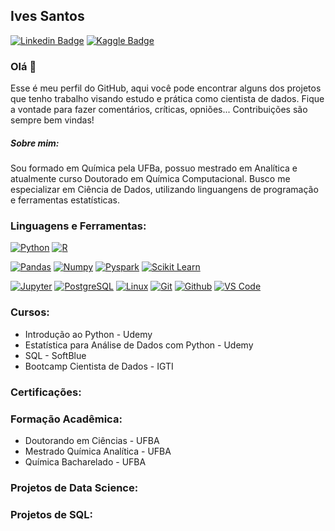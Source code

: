 


<!--
**ivestulio/ivestulio** is a ✨ _special_ ✨ repository because its `README.md` (this file) appears on your GitHub profile.




Here are some ideas to get you started:

- 🔭 I’m currently working on ...
- 🌱 I’m currently learning ...
- 👯 I’m looking to collaborate on ...
- 🤔 I’m looking for help with ...
- 💬 Ask me about ...
- 📫 How to reach me: ...
- 😄 Pronouns: ...
- ⚡ Fun fact: ...
-->

 ## Ives Santos 
 <p>
  <a href="https://www.linkedin.com/in/ives-tulio/" rel="nofollow"><img src="https://camo.githubusercontent.com/57b24e7ae3973f7c7b41313aeb5a3193b673eed50dd91e481800cbb43d4ad8ae/68747470733a2f2f696d672e736869656c64732e696f2f62616467652f2d4c696e6b6564496e2d626c75653f7374796c653d666c61742d737175617265266c6f676f3d4c696e6b6564696e266c6f676f436f6c6f723d7768697465266c696e6b3d68747470733a2f2f7777772e6c696e6b6564696e2e636f6d2f696e2f6b6172696e6e656372697374696e61706572656972612f2f" alt="Linkedin Badge" data-canonical-src="https://img.shields.io/badge/-LinkedIn-blue?style=flat-square&amp;logo=Linkedin&amp;logoColor=white&amp;link=https://www.linkedin.com/in/ives-tulio//" style="max-width:100%;"></a>
<a href="https://www.kaggle.com/ivessantos" rel="nofollow"><img src="https://camo.githubusercontent.com/66449517ff209d7b87164679b157ebfad1137d811a014eb5adf9e83f9749c41e/68747470733a2f2f696d672e736869656c64732e696f2f62616467652f2d6b6167676c652d626c75653f7374796c653d666c61742d737175617265266c6f676f3d6b6167676c65266c6f676f436f6c6f723d7768697465266c696e6b3d68747470733a2f2f7777772e6b6167676c652e636f6d2f6b6172696e6e65" alt="Kaggle Badge" data-canonical-src="https://img.shields.io/badge/-kaggle-blue?style=flat-square&amp;logo=kaggle&amp;logoColor=white&amp;link=https://www.kaggle.com/ivessantos" style="max-width:100%;"></a>
</p>

### Olá 👋
Esse é meu perfil do GitHub, aqui você pode encontrar alguns dos projetos que tenho trabalho visando estudo e prática como cientista de dados. Fique a vontade para fazer comentários, críticas, opniões...
Contribuições são sempre bem vindas!  

##### Sobre mim:
Sou formado em Química pela UFBa, possuo mestrado em Analítica e atualmente curso Doutorado em Química Computacional. Busco me especializar em Ciência de Dados,  utilizando linguangens de programação e ferramentas estatísticas.


### Linguagens e Ferramentas: 
<p>
<a target="_blank" rel="noopener noreferrer" href="https://camo.githubusercontent.com/66827c53581cfee18c55618697d74a3c6167932d3c1980fba2019ef7a3e553b0/68747470733a2f2f696d672e736869656c64732e696f2f62616467652f2d507974686f6e2d626c61636b3f7374796c653d666c61742d737175617265266c6f676f3d507974686f6e"><img src="https://camo.githubusercontent.com/66827c53581cfee18c55618697d74a3c6167932d3c1980fba2019ef7a3e553b0/68747470733a2f2f696d672e736869656c64732e696f2f62616467652f2d507974686f6e2d626c61636b3f7374796c653d666c61742d737175617265266c6f676f3d507974686f6e" alt="Python" data-canonical-src="https://img.shields.io/badge/-Python-black?style=flat-square&amp;logo=Python" style="max-width:100%;"></a>
<a target="_blank" rel="noopener noreferrer" href="https://camo.githubusercontent.com/8abf595e51634646db8e4ee0deb97c81f4a05cb69cc810a15ea19c481e8d2cc8/68747470733a2f2f696d672e736869656c64732e696f2f62616467652f2d522d626c61636b3f7374796c653d666c61742d737175617265266c6f676f3d52"><img src="https://camo.githubusercontent.com/8abf595e51634646db8e4ee0deb97c81f4a05cb69cc810a15ea19c481e8d2cc8/68747470733a2f2f696d672e736869656c64732e696f2f62616467652f2d522d626c61636b3f7374796c653d666c61742d737175617265266c6f676f3d52" alt="R" data-canonical-src="https://img.shields.io/badge/-R-black?style=flat-square&amp;logo=R" style="max-width:100%;"></a>
  
  
  
<a target="_blank" rel="noopener noreferrer" href="https://camo.githubusercontent.com/19aea5e38e7ed16327b6b5774becd0124d6cd1bf2ed9d4a884612c7550509591/68747470733a2f2f696d672e736869656c64732e696f2f62616467652f2d50616e6461732d626c61636b3f7374796c653d666c61742d737175617265266c6f676f3d50616e646173"><img src="https://camo.githubusercontent.com/19aea5e38e7ed16327b6b5774becd0124d6cd1bf2ed9d4a884612c7550509591/68747470733a2f2f696d672e736869656c64732e696f2f62616467652f2d50616e6461732d626c61636b3f7374796c653d666c61742d737175617265266c6f676f3d50616e646173" alt="Pandas" data-canonical-src="https://img.shields.io/badge/-Pandas-black?style=flat-square&amp;logo=Pandas" style="max-width:100%;"></a>
<a target="_blank" rel="noopener noreferrer" href="https://camo.githubusercontent.com/aac67c7c84ae44262f8fae37feb6598de0ca2f7f87cade7359492c8969aed846/68747470733a2f2f696d672e736869656c64732e696f2f62616467652f2d4e756d70792d626c61636b3f7374796c653d666c61742d737175617265266c6f676f3d4e756d7079"><img src="https://camo.githubusercontent.com/aac67c7c84ae44262f8fae37feb6598de0ca2f7f87cade7359492c8969aed846/68747470733a2f2f696d672e736869656c64732e696f2f62616467652f2d4e756d70792d626c61636b3f7374796c653d666c61742d737175617265266c6f676f3d4e756d7079" alt="Numpy" data-canonical-src="https://img.shields.io/badge/-Numpy-black?style=flat-square&amp;logo=Numpy" style="max-width:100%;"></a>
<a target="_blank" rel="noopener noreferrer" href="https://camo.githubusercontent.com/411593c27bbc28156518b07a6ae7df4f26237857703820ecaf5688f22ec48def/68747470733a2f2f696d672e736869656c64732e696f2f62616467652f2d5079737061726b2d626c61636b3f7374796c653d666c61742d737175617265266c6f676f3d4170616368652d537061726b"><img src="https://camo.githubusercontent.com/411593c27bbc28156518b07a6ae7df4f26237857703820ecaf5688f22ec48def/68747470733a2f2f696d672e736869656c64732e696f2f62616467652f2d5079737061726b2d626c61636b3f7374796c653d666c61742d737175617265266c6f676f3d4170616368652d537061726b" alt="Pyspark" data-canonical-src="https://img.shields.io/badge/-Pyspark-black?style=flat-square&amp;logo=Apache-Spark" style="max-width:100%;"></a>
<a target="_blank" rel="noopener noreferrer" href="https://camo.githubusercontent.com/5c13e6bec9acbf009a3169e0c7c8cf758557b8fcbf4b6a55c659281ee18458cb/68747470733a2f2f696d672e736869656c64732e696f2f62616467652f2d5363696b69742532304c6561726e2d626c61636b3f7374796c653d666c61742d737175617265266c6f676f3d7363696b69742d6c6561726e"><img src="https://camo.githubusercontent.com/5c13e6bec9acbf009a3169e0c7c8cf758557b8fcbf4b6a55c659281ee18458cb/68747470733a2f2f696d672e736869656c64732e696f2f62616467652f2d5363696b69742532304c6561726e2d626c61636b3f7374796c653d666c61742d737175617265266c6f676f3d7363696b69742d6c6561726e" alt="Scikit Learn" data-canonical-src="https://img.shields.io/badge/-Scikit%20Learn-black?style=flat-square&amp;logo=scikit-learn" style="max-width:100%;"></a>

 <a target="_blank" rel="noopener noreferrer" href="https://camo.githubusercontent.com/813b81ce8f5e635abd2e613a4db4b28244b0142e93b0a1a448b01915b203a022/68747470733a2f2f696d672e736869656c64732e696f2f62616467652f2d4a7570797465722d626c61636b3f7374796c653d666c61742d737175617265266c6f676f3d4a757079746572"><img src="https://camo.githubusercontent.com/813b81ce8f5e635abd2e613a4db4b28244b0142e93b0a1a448b01915b203a022/68747470733a2f2f696d672e736869656c64732e696f2f62616467652f2d4a7570797465722d626c61636b3f7374796c653d666c61742d737175617265266c6f676f3d4a757079746572" alt="Jupyter" data-canonical-src="https://img.shields.io/badge/-Jupyter-black?style=flat-square&amp;logo=Jupyter" style="max-width:100%;"></a>
<a target="_blank" rel="noopener noreferrer" href="https://camo.githubusercontent.com/10156fe36293691c349c035c36a3c034a17ffe226ce8e0162e991f739206b10d/68747470733a2f2f696d672e736869656c64732e696f2f62616467652f2d506f737467726553514c2d626c61636b3f7374796c653d666c61742d737175617265266c6f676f3d506f737467726553514c"><img src="https://camo.githubusercontent.com/10156fe36293691c349c035c36a3c034a17ffe226ce8e0162e991f739206b10d/68747470733a2f2f696d672e736869656c64732e696f2f62616467652f2d506f737467726553514c2d626c61636b3f7374796c653d666c61742d737175617265266c6f676f3d506f737467726553514c" alt="PostgreSQL" data-canonical-src="https://img.shields.io/badge/-PostgreSQL-black?style=flat-square&amp;logo=PostgreSQL" style="max-width:100%;"></a>
<a target="_blank" rel="noopener noreferrer" href="https://camo.githubusercontent.com/98cab04b1fbe9d67fc8a05c663eea1c032c955cdf883e8e5e613372a239b658e/68747470733a2f2f696d672e736869656c64732e696f2f62616467652f2d4c696e75782d626c61636b3f7374796c653d666c61742d737175617265266c6f676f3d4c696e7578"><img src="https://camo.githubusercontent.com/98cab04b1fbe9d67fc8a05c663eea1c032c955cdf883e8e5e613372a239b658e/68747470733a2f2f696d672e736869656c64732e696f2f62616467652f2d4c696e75782d626c61636b3f7374796c653d666c61742d737175617265266c6f676f3d4c696e7578" alt="Linux" data-canonical-src="https://img.shields.io/badge/-Linux-black?style=flat-square&amp;logo=Linux" style="max-width:100%;"></a>
<a target="_blank" rel="noopener noreferrer" href="https://camo.githubusercontent.com/d0cb40f5f51c0a0e69d8ddae48e4426cbc2f193d1f11c59fc632859fd238b065/68747470733a2f2f696d672e736869656c64732e696f2f62616467652f2d4769742d626c61636b3f7374796c653d666c61742d737175617265266c6f676f3d476974"><img src="https://camo.githubusercontent.com/d0cb40f5f51c0a0e69d8ddae48e4426cbc2f193d1f11c59fc632859fd238b065/68747470733a2f2f696d672e736869656c64732e696f2f62616467652f2d4769742d626c61636b3f7374796c653d666c61742d737175617265266c6f676f3d476974" alt="Git" data-canonical-src="https://img.shields.io/badge/-Git-black?style=flat-square&amp;logo=Git" style="max-width:100%;"></a>
<a target="_blank" rel="noopener noreferrer" href="https://camo.githubusercontent.com/2736209d724b062040988b6689444bbe0fa59b96b011c3709f98a993bbc1a29d/68747470733a2f2f696d672e736869656c64732e696f2f62616467652f2d4769746875622d626c61636b3f7374796c653d666c61742d737175617265266c6f676f3d476974687562"><img src="https://camo.githubusercontent.com/2736209d724b062040988b6689444bbe0fa59b96b011c3709f98a993bbc1a29d/68747470733a2f2f696d672e736869656c64732e696f2f62616467652f2d4769746875622d626c61636b3f7374796c653d666c61742d737175617265266c6f676f3d476974687562" alt="Github" data-canonical-src="https://img.shields.io/badge/-Github-black?style=flat-square&amp;logo=Github" style="max-width:100%;"></a>
<a target="_blank" rel="noopener noreferrer" href="https://camo.githubusercontent.com/99fe9f924df31a3722f821e3220fe3a7db01fd4ce09c3f01fd922661540a98c7/68747470733a2f2f696d672e736869656c64732e696f2f62616467652f2d5653253230436f64652d626c61636b3f7374796c653d666c61742d737175617265266c6f676f3d76697375616c2d73747564696f2d636f6465"><img src="https://camo.githubusercontent.com/99fe9f924df31a3722f821e3220fe3a7db01fd4ce09c3f01fd922661540a98c7/68747470733a2f2f696d672e736869656c64732e696f2f62616467652f2d5653253230436f64652d626c61636b3f7374796c653d666c61742d737175617265266c6f676f3d76697375616c2d73747564696f2d636f6465" alt="VS Code" data-canonical-src="https://img.shields.io/badge/-VS%20Code-black?style=flat-square&amp;logo=visual-studio-code" style="max-width:100%;"></a></p>

### Cursos:
* Introdução ao Python - Udemy
* Estatística para Análise de Dados com Python - Udemy
* SQL - SoftBlue
* Bootcamp Cientista de Dados - IGTI

<!--* Estatística para Análise de dados com R 
* Bootcamp Análise de Dados - IGTI
*-->
### Certificações:


### Formação Acadêmica:

* Doutorando em Ciências - UFBA
* Mestrado Química Analítica - UFBA
* Química Bacharelado - UFBA 

### Projetos de Data Science:
### Projetos de SQL:
